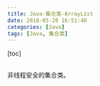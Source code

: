 ```yaml
---
title: Java-集合类-ArrayList
date: 2018-05-28 16:51:40
categories: [Java]
tags: [Java, 集合类]
---
```

[toc]
## 
非线程安全的集合类。
